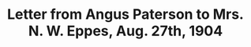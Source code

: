 ---
layout: page
title: Letter from Angus Paterson to Mrs. N. W. Eppes, Aug. 27th, 1904
pubDate: 
filename: correspondence/fsu369556
---